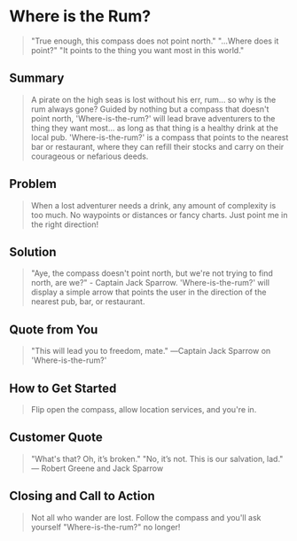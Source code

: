 # Where is the Rum? #
  >  "True enough, this compass does not point north."
     "...Where does it point?"
     "It points to the thing you want most in this world."

## Summary ##
  > A pirate on the high seas is lost without his err, rum... so why is the rum always gone? Guided by nothing but a compass that doesn't point north, 'Where-is-the-rum?' will lead brave adventurers to the thing they want most... as long as that thing is a healthy drink at the local pub. 'Where-is-the-rum?' is a compass that points to the nearest bar or restaurant, where they can refill their stocks and carry on their courageous or nefarious deeds.

## Problem ##
  > When a lost adventurer needs a drink, any amount of complexity is too much. No waypoints or distances or fancy charts. Just point me in the right direction!

## Solution ##
  > "Aye, the compass doesn't point north, but we're not trying to find north, are we?" - Captain Jack Sparrow.
    'Where-is-the-rum?' will display a simple arrow that points the user in the direction of the nearest pub, bar, or restaurant.

## Quote from You ##
  > "This will lead you to freedom, mate."
    ―Captain Jack Sparrow on 'Where-is-the-rum?'

## How to Get Started ##
  > Flip open the compass, allow location services, and you're in.

## Customer Quote ##
  > "What's that? Oh, it’s broken."
    "No, it’s not. This is our salvation, lad."
      ― Robert Greene and Jack Sparrow

## Closing and Call to Action ##
  > Not all who wander are lost. Follow the compass and you'll ask yourself "Where-is-the-rum?" no longer!